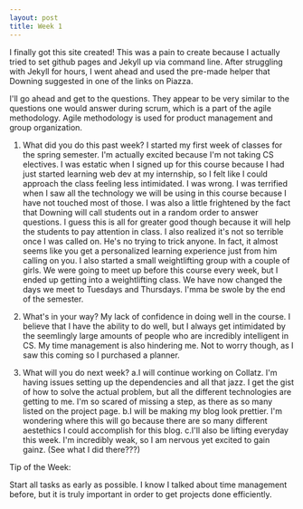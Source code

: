 ```yaml
---
layout: post
title: Week 1
---
```

I finally got this site created! This was a pain to create because I actually tried to set github pages and Jekyll up via command line. After struggling with Jekyll for hours, I went ahead and used the pre-made helper that Downing suggested in one of the links on Piazza. 

I'll go ahead and get to the questions. They appear to be very similar to the questions one would answer during scrum, which is a part of the agile methodology. Agile methodology is used for product management and group organization. 

1. What did you do this past week?
 I started my first week of classes for the spring semester. I'm actually excited because I'm not taking CS electives. I was estatic when I signed up for this course because I had just started learning web dev at my internship, so I felt like I could approach the class feeling less intimidated. I was wrong. I was terrified when I saw all the technology we will be using in this course because I have not touched most of those. I was also a little frightened by the fact that Downing will call students out in a random order to answer questions. I guess this is all for greater good though because it will help the students to pay attention in class. I also realized it's not so terrible once I was called on. He's no trying to trick anyone. In fact, it almost seems like you get a personalized learning experience just from him calling on you. I also started a small weightlifting group with a couple of girls. We were going to meet up before this course every week, but I ended up getting into a weightlifting class. We have now changed the days we meet to Tuesdays and Thursdays. I'mma be swole by the end of the semester. 

2. What's in your way?
 My lack of confidence in doing well in the course. I believe that I have the ability to do well, but I always get intimidated by the seemlingly large amounts of people who are incredibly intelligent in CS. My time management is also hindering me. Not to worry though, as I saw this coming so I purchased a planner. 

3. What will you do next week?
 a.I will continue working on Collatz. I'm having issues setting up the dependencies and all that jazz. I get the gist of how to solve the actual problem, but all the different technologies are getting to me. I'm so scared of missing a step, as there as so many listed on the project page. 
 b.I will be making my blog look prettier. I'm wondering where this will go because there are so many different aestethics I could accomplish for this blog.
 c.I'll also be lifting everyday this week. I'm incredibly weak, so I am nervous yet excited to gain gainz. (See what I did there???) 


Tip of the Week:

Start all tasks as early as possible. I know I talked about time management before, but it is truly important in order to get projects done efficiently.
